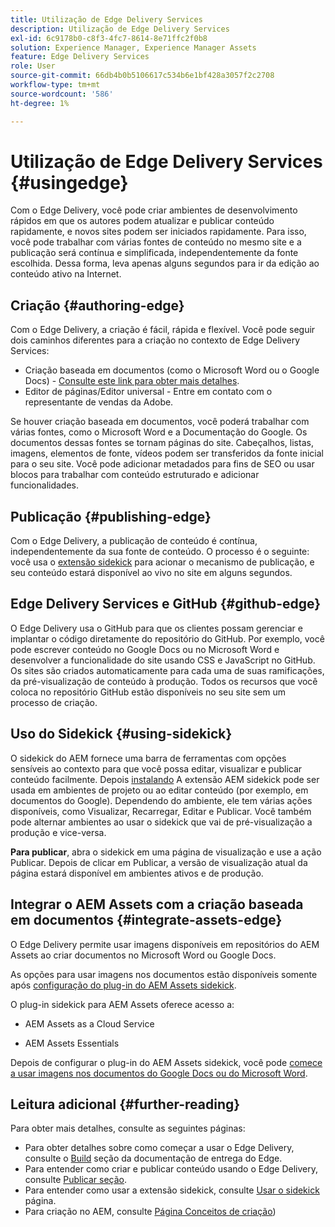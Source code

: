 ```yaml
---
title: Utilização de Edge Delivery Services
description: Utilização de Edge Delivery Services
exl-id: 6c9178b0-c8f3-4fc7-8614-8e71ffc2f0b8
solution: Experience Manager, Experience Manager Assets
feature: Edge Delivery Services
role: User
source-git-commit: 66db4b0b5106617c534b6e1bf428a3057f2c2708
workflow-type: tm+mt
source-wordcount: '586'
ht-degree: 1%

---
```


# Utilização de Edge Delivery Services {#usingedge}

Com o Edge Delivery, você pode criar ambientes de desenvolvimento rápidos em que os autores podem atualizar e publicar conteúdo rapidamente, e novos sites podem ser iniciados rapidamente. Para isso, você pode trabalhar com várias fontes de conteúdo no mesmo site e a publicação será contínua e simplificada, independentemente da fonte escolhida. Dessa forma, leva apenas alguns segundos para ir da edição ao conteúdo ativo na Internet.

## Criação   {#authoring-edge}

Com o Edge Delivery, a criação é fácil, rápida e flexível. Você pode seguir dois caminhos diferentes para a criação no contexto de Edge Delivery Services:

* Criação baseada em documentos (como o Microsoft Word ou o Google Docs) - [Consulte este link para obter mais detalhes](https://www.hlx.live/docs/authoring).
* Editor de páginas/Editor universal - Entre em contato com o representante de vendas da Adobe.

Se houver criação baseada em documentos, você poderá trabalhar com várias fontes, como o Microsoft Word e a Documentação do Google. Os documentos dessas fontes se tornam páginas do site. Cabeçalhos, listas, imagens, elementos de fonte, vídeos podem ser transferidos da fonte inicial para o seu site. Você pode adicionar metadados para fins de SEO ou usar blocos para trabalhar com conteúdo estruturado e adicionar funcionalidades.

## Publicação {#publishing-edge}

Com o Edge Delivery, a publicação de conteúdo é contínua, independentemente da sua fonte de conteúdo. O processo é o seguinte: você usa o [extensão sidekick](#using-sidekick) para acionar o mecanismo de publicação, e seu conteúdo estará disponível ao vivo no site em alguns segundos.

## Edge Delivery Services e GitHub {#github-edge}

O Edge Delivery usa o GitHub para que os clientes possam gerenciar e implantar o código diretamente do repositório do GitHub. Por exemplo, você pode escrever conteúdo no Google Docs ou no Microsoft Word e desenvolver a funcionalidade do site usando CSS e JavaScript no GitHub. Os sites são criados automaticamente para cada uma de suas ramificações, da pré-visualização de conteúdo à produção. Todos os recursos que você coloca no repositório GitHub estão disponíveis no seu site sem um processo de criação.

## Uso do Sidekick {#using-sidekick}

O sidekick do AEM fornece uma barra de ferramentas com opções sensíveis ao contexto para que você possa editar, visualizar e publicar conteúdo facilmente. Depois [instalando](https://www.hlx.live/docs/sidekick-extension) A extensão AEM sidekick pode ser usada em ambientes de projeto ou ao editar conteúdo (por exemplo, em documentos do Google). Dependendo do ambiente, ele tem várias ações disponíveis, como Visualizar, Recarregar, Editar e Publicar. Você também pode alternar ambientes ao usar o sidekick que vai de pré-visualização a produção e vice-versa.

**Para publicar**, abra o sidekick em uma página de visualização e use a ação Publicar. Depois de clicar em Publicar, a versão de visualização atual da página estará disponível em ambientes ativos e de produção.

## Integrar o AEM Assets com a criação baseada em documentos {#integrate-assets-edge}

O Edge Delivery permite usar imagens disponíveis em repositórios do AEM Assets ao criar documentos no Microsoft Word ou Google Docs.

As opções para usar imagens nos documentos estão disponíveis somente após [configuração do plug-in do AEM Assets sidekick](https://www.hlx.live/developer/configuring-aem-assets-sidekick-plugin).

O plug-in sidekick para AEM Assets oferece acesso a:

* AEM Assets as a Cloud Service

* AEM Assets Essentials

Depois de configurar o plug-in do AEM Assets sidekick, você pode [comece a usar imagens nos documentos do Google Docs ou do Microsoft Word](https://www.hlx.live/docs/aem-assets-sidekick-plugin).

## Leitura adicional {#further-reading}

Para obter mais detalhes, consulte as seguintes páginas:

* Para obter detalhes sobre como começar a usar o Edge Delivery, consulte o [Build](https://www.hlx.live/docs/#build) seção da documentação de entrega do Edge.
* Para entender como criar e publicar conteúdo usando o Edge Delivery, consulte [Publicar seção](https://www.hlx.live/docs/authoring).
* Para entender como usar a extensão sidekick, consulte [Usar o sidekick](https://www.hlx.live/docs/sidekick) página.
* Para criação no AEM, consulte [Página Conceitos de criação](/help/sites-authoring/author.md))
